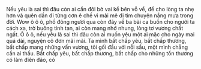 Nếu yêu là sai thì đâu còn ai cần đôi bờ vai kề bên vỗ về, để cho lòng ta nhẹ hơn và quên dần đi từng cơn ê chề vì mải mê đi tìm chuyện nắng mưa trong đời. Wow ô ô ô, phố đông người qua còn đây về ba bài ca buồn cho người ta cách xa, trờ buông tình tan, ai còn mang nhớ nhung, lòng tơ vương chất ngất. Ô ô ô, nếu yêu là sai thì đâu còn ai muốn yêu một ai mặc cho ngày mai quá dài, nguyện cô đơn mãi mãi. Ta mình bất chấp yêu, bất chấp thương, bất chấp mang những vấn vương, tôi gối đầu với nỗi sầu, một mình chẳng cần ai thấu. Bất chấp yêu, bất chấp thương, bất chấp cho những tổn thương có làm điên đảo, có